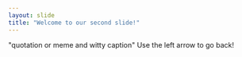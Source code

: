 ```yaml
---
layout: slide
title: "Welcome to our second slide!"
---
```

"quotation or meme and witty caption"
Use the left arrow to go back!
